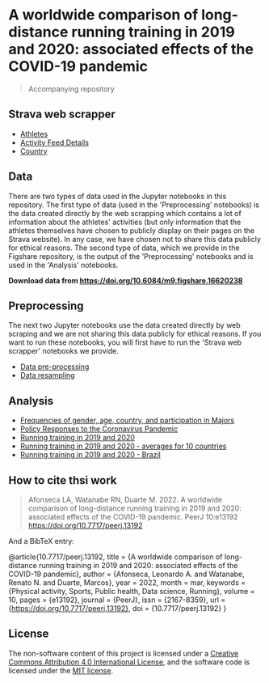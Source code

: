 # A worldwide comparison of long-distance running training in 2019 and 2020: associated effects of the COVID-19 pandemic

> Accompanying repository

## Strava web scrapper

- [Athletes](https://nbviewer.org/github/BMClab/covid19/blob/main/strava-scraper/webscrap_athletes.ipynb)  
- [Activity Feed Details](https://nbviewer.org/github/BMClab/covid19/blob/main/strava-scraper/webscrap_activities.ipynb)  
- [Country](https://nbviewer.org/github/BMClab/covid19/blob/main/strava-scraper/webscrap_countries.ipynb)  

## Data

There are two types of data used in the Jupyter notebooks in this repository. The first type of data (used in the 'Preprocessing' notebooks) is the data created directly by the web scrapping which contains a lot of information about the athletes' activities (but only information that the athletes themselves have chosen to publicly display on their pages on the Strava website). In any case, we have chosen not to share this data publicly for ethical reasons. The second type of data, which we provide in the Figshare repository, is the output of the 'Preprocessing' notebooks and is used in the 'Analysis' notebooks.

**Download data from https://doi.org/10.6084/m9.figshare.16620238**

## Preprocessing

The next two Jupyter notebooks use the data created directly by web scraping and we are not sharing this data publicly for ethical reasons. If you want to run these notebooks, you will first have to run the 'Strava web scrapper' notebooks we provide.

- [Data pre-processing](https://nbviewer.org/github/BMClab/covid19/blob/main/analysis/preprocessing.ipynb)  
- [Data resampling](https://nbviewer.org/github/BMClab/covid19/blob/main/analysis/resampling.ipynb)  

## Analysis

- [Frequencies of gender, age, country, and participation in Majors](https://nbviewer.org/github/BMClab/covid19/blob/main/analysis/gender_age_country_majors.ipynb)  
- [Policy Responses to the Coronavirus Pandemic](https://nbviewer.org/github/BMClab/covid19/blob/main/analysis/coronavirus_policy_responses.ipynb)  
- [Running training in 2019 and 2020](https://nbviewer.org/github/BMClab/covid19/blob/main/analysis/run_2019_2020_time_series.ipynb)
- [Running training in 2019 and 2020 - averages for 10 countries](https://nbviewer.org/github/BMClab/covid19/blob/main/analysis/run_2019_2020_country2.ipynb)  
- [Running training in 2019 and 2020 - Brazil](https://nbviewer.org/github/BMClab/covid19/blob/main/analysis/run_2019_2020_time_series_br.ipynb)  

## How to cite thsi work

> Afonseca LA, Watanabe RN, Duarte M. 2022. A worldwide comparison of long-distance running training in 2019 and 2020: associated effects of the COVID-19 pandemic. PeerJ 10:e13192 https://doi.org/10.7717/peerj.13192

And a BibTeX entry:

@article{10.7717/peerj.13192,
 title = {A worldwide comparison of long-distance running training in 2019 and 2020: associated effects of the COVID-19 pandemic},
 author = {Afonseca, Leonardo A. and Watanabe, Renato N. and Duarte, Marcos},
 year = 2022,
 month = mar,
 keywords = {Physical activity, Sports, Public health, Data science, Running},
 volume = 10,
 pages = {e13192},
 journal = {PeerJ},
 issn = {2167-8359},
 url = {https://doi.org/10.7717/peerj.13192},
 doi = {10.7717/peerj.13192}
}

## License

The non-software content of this project is licensed under a [Creative Commons Attribution 4.0 International License](http://creativecommons.org/licenses/by/4.0/), and the software code is licensed under the [MIT license](https://opensource.org/licenses/mit-license.php).
